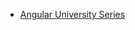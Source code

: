 * [Angular University Series](https://blog.angular-university.io/angular-ngrx-store-and-effects-crash-course/)
